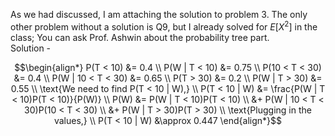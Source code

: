 As we had discussed, I am attaching the solution to problem 3. The only other problem without a solution is Q9, but I already solved for $E[X^2]$ in the class; You can ask Prof. Ashwin about the probability tree part. <br>
Solution - 
```math
\begin{align*}
P(T < 10) &= 0.4 \\
P(W | T < 10) &= 0.75 \\
P(10 < T < 30) &= 0.4 \\
P(W | 10 < T < 30) &= 0.65 \\
P(T > 30) &= 0.2 \\
P(W | T > 30) &= 0.55 \\
\text{We need to find P(T < 10 | W),} \\
P(T < 10 | W) &= \frac{P(W | T < 10)P(T < 10)}{P(W)} \\
P(W) &= P(W | T < 10)P(T < 10) \\
     &+ P(W | 10 < T < 30)P(10 < T < 30) \\
     &+ P(W | T > 30)P(T > 30) \\
\text{Plugging in the values,} \\
P(T < 10 | W) &\approx 0.447
\end{align*}
```
